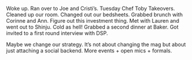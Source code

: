 Woke up. Ran over to Joe and Cristi’s. Tuesday Chef Toby Takeovers. Cleaned up our room. Changed out our bedsheets. Grabbed brunch with Corinne and Ann. Figure out this investment thing. Met with Lauren and went out to Shinju. Cold as hell\! Grabbed a second dinner at Baker. Got invited to a first round interview with DSP.

Maybe we change our strategy. It’s not about changing the mag but about just attaching a social backend. More events \+ open mics \+ formals.